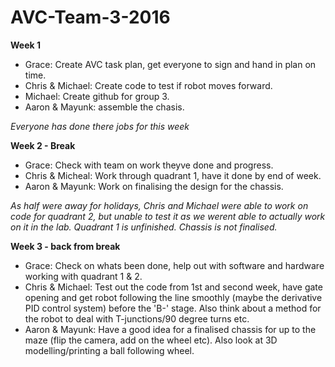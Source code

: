 # AVC-Team-3-2016

**Week 1**
  * Grace: Create AVC task plan, get everyone to sign and hand in plan on time.
  * Chris & Michael: Create code to test if robot moves forward.
  * Michael: Create github for group 3.
  * Aaron & Mayunk: assemble the chasis.
  
*Everyone has done there jobs for this week*
  
  

**Week 2 - Break**
 * Grace: Check with team on work theyve done and progress.
 * Chris & Micheal: Work through quadrant 1, have it done by end of week.
 * Aaron & Mayunk: Work on finalising the design for the chassis.
 

*As half were away for holidays, Chris and Michael were able to work on code for quadrant 2, but unable to test it as we werent able to actually work on it in the lab. Quadrant 1 is unfinished.*
*Chassis is not finalised.*

**Week 3 - back from break**
 * Grace: Check on whats been done, help out with software and hardware working with quadrant 1 & 2.
 * Chris & Michael: Test out the code from 1st and second week, have gate opening and get robot following the line smoothly (maybe the derivative PID control system) before the 'B-' stage. Also think about a method for the robot to deal with T-junctions/90 degree turns etc.
 * Aaron & Mayunk: Have a good idea for a finalised chassis for up to the maze (flip the camera, add on the wheel etc). Also look at 3D modelling/printing a ball following wheel.
